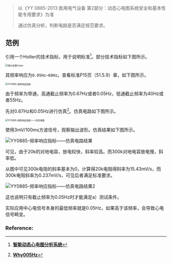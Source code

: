 > 以《YY 0885-2013 医用电气设备 第2部分：动态心电图系统安全和基本性能专用要求》为准
>
> 通过仿真分析，判断电路是否满足规范要求。

## 范例

引用一个Holter的技术指标，用于说明标准[^1]。部分技术指标如下图所示。

<img src="https://mythidea.oss-cn-beijing.aliyuncs.com/%E6%9D%AD%E5%B7%9E%E7%99%BE%E6%83%A0Holter.png" alt="杭州百惠Holter" style="zoom:50%;" />



其频率响应为`0.05Hz~60Hz`。查看标准P15页（51.5.9）章，如下图所示。

<img src="https://mythidea.oss-cn-beijing.aliyuncs.com/YY0885-%E9%A2%91%E7%8E%87%E5%93%8D%E5%BA%94%E6%8C%87%E6%A0%87.png" alt="YY0885-频率响应指标" style="zoom:50%;" />



由于频率为带通，高通截止频率为0.67Hz或者0.05Hz，低通截止频率为40Hz或者55Hz。

先对0.67Hz和0.05Hz进行仿真[^2]。仿真电路如下图所示。

<img src="https://mythidea.oss-cn-beijing.aliyuncs.com/YY0885-%E9%A2%91%E7%8E%87%E5%93%8D%E5%BA%94%E6%8C%87%E6%A0%87%E2%80%94%E2%80%94%E4%BB%BF%E7%9C%9F%E7%94%B5%E8%B7%AF.png" alt="YY0885-频率响应指标——仿真电路" style="zoom:50%;" />



使用3mV/100ms方波信号，观察输出波形。仿真结果如下图所示。

![YY0885-频率响应指标——仿真电路结果](https://mythidea.oss-cn-beijing.aliyuncs.com/YY0885-%E9%A2%91%E7%8E%87%E5%93%8D%E5%BA%94%E6%8C%87%E6%A0%87%E2%80%94%E2%80%94%E4%BB%BF%E7%9C%9F%E7%94%B5%E8%B7%AF%E7%BB%93%E6%9E%9C.png)



可见，由于20k的对地电容，放电较快，斜率较高。而300k对地电容放电慢，斜率低。

从图中可见300k电阻的斜率基本为0，计算得20k电阻得斜率为15.43mV/s，而300k电阻斜率为0.237mV/s，可见后者满足标准要求。

![YY0885-频率响应指标——仿真电路结果2](https://mythidea.oss-cn-beijing.aliyuncs.com/YY0885-%E9%A2%91%E7%8E%87%E5%93%8D%E5%BA%94%E6%8C%87%E6%A0%87%E2%80%94%E2%80%94%E4%BB%BF%E7%9C%9F%E7%94%B5%E8%B7%AF%E7%BB%93%E6%9E%9C2.png)



这也说明只有截止频率为0.05Hz时才能满足a）测试条件。

实际应用中心电信号本身的最低频率就是0.05Hz，如果高于该频率，会导致心电信号畸变。





### Reference:

[^1]: [**智能动态心电图分析系统**](http://beneware.com.cn/pages/product_detail01.html)
[^2]: [**Why005Hz**](http://www.ivixivi.com/f/aaa2966743374f3e85b3/?dl=1)

